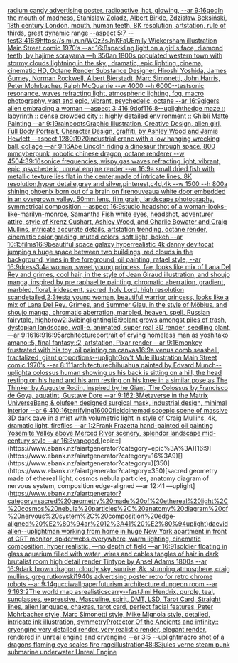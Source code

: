 [radium candy advertising poster, radioactive, hot, glowing, --ar 9:16](https://www.ebank.nz/aiartgenerator?category=radium%20candy%20advertising%20poster%2C%20radioactive%2C%20hot%2C%20glowing%2C%20--ar%209%3A16)[god](https://www.ebank.nz/aiartgenerator?category=god)[In the mouth of madness, Stanislaw Zoladz, Albert Birkle, Zdzisław Beksiński, 18th century London, mouth, human teeth, 8K resolution, artstation, rule of thirds, great dynamic range --aspect 5:7 --test](https://www.ebank.nz/aiartgenerator?category=In%20the%20mouth%20of%20madness%2C%20Stanislaw%20Zoladz%2C%20Albert%20Birkle%2C%20Zdzis%C5%82aw%20Beksi%C5%84ski%2C%2018th%20century%20London%2C%20mouth%2C%20human%20teeth%2C%208K%20resolution%2C%20artstation%2C%20rule%20of%20thirds%2C%20great%20dynamic%20range%20--aspect%205%3A7%20--test)[3:4](https://www.ebank.nz/aiartgenerator?category=3%3A4)[16:9](https://www.ebank.nz/aiartgenerator?category=16%3A9)[<https://s.mj.run/WCzZsJnKFaU>](https://www.ebank.nz/aiartgenerator?category=%3Chttps%3A//s.mj.run/WCzZsJnKFaU%3E)[Emily Wickersham illustration Main Street comic 1970’s --ar 16:8](https://www.ebank.nz/aiartgenerator?category=Emily%20Wickersham%20illustration%20Main%20Street%20comic%201970%E2%80%99s%20--ar%2016%3A8)[sparkling light on a girl's face, diamond teeth, by hajime sorayama —h 350](https://www.ebank.nz/aiartgenerator?category=sparkling%20light%20on%20a%20girl%27s%20face%2C%20diamond%20teeth%2C%20by%20hajime%20sorayama%20%E2%80%94h%20350)[an 1800s populated western town with stormy clouds lightning in the sky , dramatic, epic lighting ,cinema, cinematic HD, Octane Render Substance Designer. Hiroshi Yoshida, James Gurney, Norman Rockwell, Albert Bierstadt, Marc Simonetti, John Harris, Peter Mohrbacher, Ralph McQuarrie --w 4000 --h 6000](https://www.ebank.nz/aiartgenerator?category=an%201800s%20populated%20western%20town%20with%20stormy%20clouds%20lightning%20in%20the%20sky%20%2C%20dramatic%2C%20epic%20lighting%20%2Ccinema%2C%20cinematic%20HD%2C%20Octane%20Render%20Substance%20Designer.%20Hiroshi%20Yoshida%2C%20James%20Gurney%2C%20Norman%20Rockwell%2C%20Albert%20Bierstadt%2C%20Marc%20Simonetti%2C%20John%20Harris%2C%20Peter%20Mohrbacher%2C%20Ralph%20McQuarrie%20--w%204000%20--h%206000)[--test](https://www.ebank.nz/aiartgenerator?category=--test)[sonic resonance, waves refracting light, atmospheric lighting, fog, macro photography, vast and epic, vibrant, psychedelic, octane --ar 16:9](https://www.ebank.nz/aiartgenerator?category=sonic%20resonance%2C%20waves%20refracting%20light%2C%20atmospheric%20lighting%2C%20fog%2C%20macro%20photography%2C%20vast%20and%20epic%2C%20vibrant%2C%20psychedelic%2C%20octane%20--ar%2016%3A9)[gigers alien embracing a woman —aspect 3:4](https://www.ebank.nz/aiartgenerator?category=gigers%20alien%20embracing%20a%20woman%20%E2%80%94aspect%203%3A4)[16:9](https://www.ebank.nz/aiartgenerator?category=16%3A9)[dof](https://www.ebank.nz/aiartgenerator?category=dof)[1](https://www.ebank.nz/aiartgenerator?category=1)[16:8](https://www.ebank.nz/aiartgenerator?category=16%3A8)[--uplight](https://www.ebank.nz/aiartgenerator?category=--uplight)[hedge maze :: labyrinth ::  dense crowded city :: highly detailed environment :: Ghibli Matte Painting --ar 9:19](https://www.ebank.nz/aiartgenerator?category=hedge%20maze%20%3A%3A%20labyrinth%20%3A%3A%20%20dense%20crowded%20city%20%3A%3A%20highly%20detailed%20environment%20%3A%3A%20Ghibli%20Matte%20Painting%20--ar%209%3A19)[rainboots](https://www.ebank.nz/aiartgenerator?category=rainboots)[Graphic Illustration, Creative Design, alien girl, Full Body Portrait, Character Design, graffiti, by Ashley Wood and Jamie Hewlett --aspect 1280:1920](https://www.ebank.nz/aiartgenerator?category=Graphic%20Illustration%2C%20Creative%20Design%2C%20alien%20girl%2C%20Full%20Body%20Portrait%2C%20Character%20Design%2C%20graffiti%2C%20by%20Ashley%20Wood%20and%20Jamie%20Hewlett%20--aspect%201280%3A1920)[industrial crane with a low hanging wrecking ball, collage —ar 9:16](https://www.ebank.nz/aiartgenerator?category=industrial%20crane%20with%20a%20low%20hanging%20wrecking%20ball%2C%20collage%20%E2%80%94ar%209%3A16)[Abe Lincoln riding a dinosaur through space, 800 mm](https://www.ebank.nz/aiartgenerator?category=Abe%20Lincoln%20riding%20a%20dinosaur%20through%20space%2C%20800%20mm)[cyberpunk, robotic chinese dragon, octane renderer --w 450](https://www.ebank.nz/aiartgenerator?category=cyberpunk%2C%20robotic%20chinese%20dragon%2C%20octane%20renderer%20--w%20450)[4:3](https://www.ebank.nz/aiartgenerator?category=4%3A3)[9:16](https://www.ebank.nz/aiartgenerator?category=9%3A16)[sonice frequencies, wispy gas waves refracting light, vibrant, epic, psychedelic, unreal engine render --ar 16:9](https://www.ebank.nz/aiartgenerator?category=sonice%20frequencies%2C%20wispy%20gas%20waves%20refracting%20light%2C%20vibrant%2C%20epic%2C%20psychedelic%2C%20unreal%20engine%20render%20--ar%2016%3A9)[a small dried fish with metallic texture lies flat in the center,made of intricate lines, 8K resolution,hyper detaile,grey and silver,pinterest,c4d,4k --w 1500 --h 800](https://www.ebank.nz/aiartgenerator?category=a%20small%20dried%20fish%20with%20metallic%20texture%20lies%20flat%20in%20the%20center%2Cmade%20of%20intricate%20lines%2C%208K%20resolution%2Chyper%20detaile%2Cgrey%20and%20silver%2Cpinterest%2Cc4d%2C4k%20--w%201500%20--h%20800)[a shining phoenix born out of a brain on fire](https://www.ebank.nz/aiartgenerator?category=a%20shining%20phoenix%20born%20out%20of%20a%20brain%20on%20fire)[nouveau](https://www.ebank.nz/aiartgenerator?category=nouveau)[a white door embedded in an overgrown valley, 50mm lens, film grain, landscape photography, symmetrical composition --aspect 16:9](https://www.ebank.nz/aiartgenerator?category=a%20white%20door%20embedded%20in%20an%20overgrown%20valley%2C%2050mm%20lens%2C%20film%20grain%2C%20landscape%20photography%2C%20symmetrical%20composition%20--aspect%2016%3A9)[studio headshot of a woman-looks-like-marilyn-monroe, Samantha Fish white eyes, headshot, adventurer attire, style of Krenz Cushart, Ashley Wood, and Charlie Bowater and Craig Mullins, intricate accurate details, artstation trending, octane render, cinematic color grading, muted colors, soft light, bokeh --ar 10:15](https://www.ebank.nz/aiartgenerator?category=studio%20headshot%20of%20a%20woman-looks-like-marilyn-monroe%2C%20Samantha%20Fish%20white%20eyes%2C%20headshot%2C%20adventurer%20attire%2C%20style%20of%20Krenz%20Cushart%2C%20Ashley%20Wood%2C%20and%20Charlie%20Bowater%20and%20Craig%20Mullins%2C%20intricate%20accurate%20details%2C%20artstation%20trending%2C%20octane%20render%2C%20cinematic%20color%20grading%2C%20muted%20colors%2C%20soft%20light%2C%20bokeh%20--ar%2010%3A15)[films](https://www.ebank.nz/aiartgenerator?category=films)[16:9](https://www.ebank.nz/aiartgenerator?category=16%3A9)[beautiful space galaxy hyperrealistic 4k danny devito](https://www.ebank.nz/aiartgenerator?category=beautiful%20space%20galaxy%20hyperrealistic%204k%20danny%20devito)[cat jumping a huge space between two buildings, red clouds in the background,  vines in the foreground, oil painting, rafael style, --ar 16:9](https://www.ebank.nz/aiartgenerator?category=cat%20jumping%20a%20huge%20space%20between%20two%20buildings%2C%20red%20clouds%20in%20the%20background%2C%20%20vines%20in%20the%20foreground%2C%20oil%20painting%2C%20rafael%20style%2C%20--ar%2016%3A9)[dress](https://www.ebank.nz/aiartgenerator?category=dress)[3:4](https://www.ebank.nz/aiartgenerator?category=3%3A4)[a woman, sweet young princess, fae, looks like mix of Lana Del Rey and grimes, cool hair, in the style of Jean Giraud illustration, and shoujo manga, inspired by pre raphaelite painting, chromatic aberration, gradient, marbled, floral, iridescent, sacred, holy Lord, high resolution scan](https://www.ebank.nz/aiartgenerator?category=a%20woman%2C%20sweet%20young%20princess%2C%20fae%2C%20looks%20like%20mix%20of%20Lana%20Del%20Rey%20and%20grimes%2C%20cool%20hair%2C%20in%20the%20style%20of%20Jean%20Giraud%20illustration%2C%20and%20shoujo%20manga%2C%20inspired%20by%20pre%20raphaelite%20painting%2C%20chromatic%20aberration%2C%20gradient%2C%20marbled%2C%20floral%2C%20iridescent%2C%20sacred%2C%20holy%20Lord%2C%20high%20resolution%20scan)[detailed,](https://www.ebank.nz/aiartgenerator?category=detailed%2C)[2:3](https://www.ebank.nz/aiartgenerator?category=2%3A3)[test](https://www.ebank.nz/aiartgenerator?category=test)[a young woman, beautiful warrior princess, looks like a mix of Lana Del Rey, Grimes, and Summer Glau, in the style of Möbius, and shoujo manga, chromatic aberration, marbled, heaven, spell, Russian fairytale, highbrow](https://www.ebank.nz/aiartgenerator?category=a%20young%20woman%2C%20beautiful%20warrior%20princess%2C%20looks%20like%20a%20mix%20of%20Lana%20Del%20Rey%2C%20Grimes%2C%20and%20Summer%20Glau%2C%20in%20the%20style%20of%20M%C3%B6bius%2C%20and%20shoujo%20manga%2C%20chromatic%20aberration%2C%20marbled%2C%20heaven%2C%20spell%2C%20Russian%20fairytale%2C%20highbrow)[2:3](https://www.ebank.nz/aiartgenerator?category=2%3A3)[vibing](https://www.ebank.nz/aiartgenerator?category=vibing)[lighting](https://www.ebank.nz/aiartgenerator?category=lighting)[16:9](https://www.ebank.nz/aiartgenerator?category=16%3A9)[plant grows amongst piles of trash, dystopian landscape, wall-e, animated, super real 3D render, seedling plant, —ar 9:16](https://www.ebank.nz/aiartgenerator?category=plant%20grows%20amongst%20piles%20of%20trash%2C%20dystopian%20landscape%2C%20wall-e%2C%20animated%2C%20super%20real%203D%20render%2C%20seedling%20plant%2C%20%E2%80%94ar%209%3A16)[16:9](https://www.ebank.nz/aiartgenerator?category=16%3A9)[16:9](https://www.ebank.nz/aiartgenerator?category=16%3A9)[5](https://www.ebank.nz/aiartgenerator?category=5)[architecture](https://www.ebank.nz/aiartgenerator?category=architecture)[portrait of crying homeless man as yoshitako amano::5, final fantasy::2, artstation, Pixar render --ar 9:16](https://www.ebank.nz/aiartgenerator?category=portrait%20of%20crying%20homeless%20man%20as%20yoshitako%20amano%3A%3A5%2C%20final%20fantasy%3A%3A2%2C%20artstation%2C%20Pixar%20render%20--ar%209%3A16)[monkey frustrated with his toy, oil painting on canvas](https://www.ebank.nz/aiartgenerator?category=monkey%20frustrated%20with%20his%20toy%2C%20oil%20painting%20on%20canvas)[16:9](https://www.ebank.nz/aiartgenerator?category=16%3A9)[a venus comb seashell, fractalized, giant proportions](https://www.ebank.nz/aiartgenerator?category=a%20venus%20comb%20seashell%2C%20fractalized%2C%20giant%20proportions)[--uplight](https://www.ebank.nz/aiartgenerator?category=--uplight)[Gov’t Mule illustration Main Street comic 1970’s --ar 8:11](https://www.ebank.nz/aiartgenerator?category=Gov%E2%80%99t%20Mule%20illustration%20Main%20Street%20comic%201970%E2%80%99s%20--ar%208%3A11)[1](https://www.ebank.nz/aiartgenerator?category=1)[architecture](https://www.ebank.nz/aiartgenerator?category=architecture)[chihuahua painted by Edvard Munch](https://www.ebank.nz/aiartgenerator?category=chihuahua%20painted%20by%20Edvard%20Munch)[--uplight](https://www.ebank.nz/aiartgenerator?category=--uplight)[a colossus human showing us his back is sitting on a hill, the head resting on his hand and his arm resting on his knee in a similar pose as The Thinker by Auguste Rodin, inspired by he Giant, The Colossus by Francisco de Goya, aquatint, Gustave Dore --ar 9:16](https://www.ebank.nz/aiartgenerator?category=a%20colossus%20human%20showing%20us%20his%20back%20is%20sitting%20on%20a%20hill%2C%20the%20head%20resting%20on%20his%20hand%20and%20his%20arm%20resting%20on%20his%20knee%20in%20a%20similar%20pose%20as%20The%20Thinker%20by%20Auguste%20Rodin%2C%20inspired%20by%20he%20Giant%2C%20The%20Colossus%20by%20Francisco%20de%20Goya%2C%20aquatint%2C%20Gustave%20Dore%20--ar%209%3A16)[2:3](https://www.ebank.nz/aiartgenerator?category=2%3A3)[Metaverse in the Matrix Universe](https://www.ebank.nz/aiartgenerator?category=Metaverse%20in%20the%20Matrix%20Universe)[Bang & olufsen designed surgical mask, industrial design, minimal interior --ar 6:4](https://www.ebank.nz/aiartgenerator?category=Bang%20%26%20olufsen%20designed%20surgical%20mask%2C%20industrial%20design%2C%20minimal%20interior%20--ar%206%3A4)[10:16](https://www.ebank.nz/aiartgenerator?category=10%3A16)[terrifying](https://www.ebank.nz/aiartgenerator?category=terrifying)[16000](https://www.ebank.nz/aiartgenerator?category=16000)[field](https://www.ebank.nz/aiartgenerator?category=field)[cinema](https://www.ebank.nz/aiartgenerator?category=cinema)[disco](https://www.ebank.nz/aiartgenerator?category=disco)[epic scene of massive 3D dark cave in a mist with volumetric light in style of Craig Mullins, 4k, dramatic light, fireflies --ar 1:2](https://www.ebank.nz/aiartgenerator?category=epic%20scene%20of%20massive%203D%20dark%20cave%20in%20a%20mist%20with%20volumetric%20light%20in%20style%20of%20Craig%20Mullins%2C%204k%2C%20dramatic%20light%2C%20fireflies%20--ar%201%3A2)[Frank Frazetta hand-painted oil painting Yosemite Valley above Merced River scenery, splendor landscape mid-century style --ar 16:8](https://www.ebank.nz/aiartgenerator?category=Frank%20Frazetta%20hand-painted%20oil%20painting%20Yosemite%20Valley%20above%20Merced%20River%20scenery%2C%20splendor%20landscape%20mid-century%20style%20--ar%2016%3A8)[vapegod.](https://www.ebank.nz/aiartgenerator?category=vapegod.)[epic::](https://www.ebank.nz/aiartgenerator?category=epic%3A%3A)[16:9](https://www.ebank.nz/aiartgenerator?category=16%3A9)[](https://www.ebank.nz/aiartgenerator?category=)[350](https://www.ebank.nz/aiartgenerator?category=350)[sacred geometry made of ethereal light, cosmos nebula particles, anatomy diagram of nervous system, composition edge-aligned —ar 12:41 —uplight](https://www.ebank.nz/aiartgenerator?category=sacred%20geometry%20made%20of%20ethereal%20light%2C%20cosmos%20nebula%20particles%2C%20anatomy%20diagram%20of%20nervous%20system%2C%20composition%20edge-aligned%20%E2%80%94ar%2012%3A41%20%E2%80%94uplight)[daevid allen](https://www.ebank.nz/aiartgenerator?category=daevid%20allen)[--uplight](https://www.ebank.nz/aiartgenerator?category=--uplight)[man working from home in huge New York apartment in front of CRT monitor, spiderwebs everywhere, warm lighting, cinematic composition, hyper realistic, —no depth of field —ar 16:9](https://www.ebank.nz/aiartgenerator?category=man%20working%20from%20home%20in%20huge%20New%20York%20apartment%20in%20front%20of%20CRT%20monitor%2C%20spiderwebs%20everywhere%2C%20warm%20lighting%2C%20cinematic%20composition%2C%20hyper%20realistic%2C%20%E2%80%94no%20depth%20of%20field%20%E2%80%94ar%2016%3A9)[1](https://www.ebank.nz/aiartgenerator?category=1)[soldier floating in glass aquarium filled with water, wires and cables tangles of hair in dark brutalist room high detail render Tintype by Ansel Adams 1800s --ar 16:9](https://www.ebank.nz/aiartgenerator?category=soldier%20floating%20in%20glass%20aquarium%20filled%20with%20water%2C%20wires%20and%20cables%20tangles%20of%20hair%20in%20dark%20brutalist%20room%20high%20detail%20render%20Tintype%20by%20Ansel%20Adams%201800s%20--ar%2016%3A9)[dark brown dragon, cloudy sky, sunrise, 8k, stunning atmosphere, craig mullins, greg rutkowski](https://www.ebank.nz/aiartgenerator?category=dark%20brown%20dragon%2C%20cloudy%20sky%2C%20sunrise%2C%208k%2C%20stunning%20atmosphere%2C%20craig%20mullins%2C%20greg%20rutkowski)[1940s advertising poster retro for retro chrome robots --ar 9:14](https://www.ebank.nz/aiartgenerator?category=1940s%20advertising%20poster%20retro%20for%20retro%20chrome%20robots%20--ar%209%3A14)[gucci](https://www.ebank.nz/aiartgenerator?category=gucci)[wallpaper](https://www.ebank.nz/aiartgenerator?category=wallpaper)[futurism  architecture dungeon room --ar 9:16](https://www.ebank.nz/aiartgenerator?category=futurism%20%20architecture%20dungeon%20room%20--ar%209%3A16)[3:2](https://www.ebank.nz/aiartgenerator?category=3%3A2)[The world map as](https://www.ebank.nz/aiartgenerator?category=The%20world%20map%20as)[realistic](https://www.ebank.nz/aiartgenerator?category=realistic)[scarry](https://www.ebank.nz/aiartgenerator?category=scarry)[--fast](https://www.ebank.nz/aiartgenerator?category=--fast)[Jimi Hendrix, purple, teal, sunglasses, expressive, Masculine, spirit, DMT, LSD, Tarot Card, Straight lines, alien language, chakras, tarot card, perfect facial features, Peter Mohrbacher style, Marc Simonetti style, Mike Mignola style, detailed, intricate ink illustration, symmetry](https://www.ebank.nz/aiartgenerator?category=Jimi%20Hendrix%2C%20purple%2C%20teal%2C%20sunglasses%2C%20expressive%2C%20Masculine%2C%20spirit%2C%20DMT%2C%20LSD%2C%20Tarot%20Card%2C%20Straight%20lines%2C%20alien%20language%2C%20chakras%2C%20tarot%20card%2C%20perfect%20facial%20features%2C%20Peter%20Mohrbacher%20style%2C%20Marc%20Simonetti%20style%2C%20Mike%20Mignola%20style%2C%20detailed%2C%20intricate%20ink%20illustration%2C%20symmetry)[Protector Of the Ancients and infinity:: cryengine very detailed render, very realistic render, elegant render, rendered in unreal engine and cryengine --ar 3:5 --uplight](https://www.ebank.nz/aiartgenerator?category=Protector%20Of%20the%20Ancients%20and%20infinity%3A%3A%20cryengine%20very%20detailed%20render%2C%20very%20realistic%20render%2C%20elegant%20render%2C%20rendered%20in%20unreal%20engine%20and%20cryengine%20--ar%203%3A5%20--uplight)[macro shot of a dragons flaming eye scales fire rage](https://www.ebank.nz/aiartgenerator?category=macro%20shot%20of%20a%20dragons%20flaming%20eye%20scales%20fire%20rage)[illustration](https://www.ebank.nz/aiartgenerator?category=illustration)[48:83](https://www.ebank.nz/aiartgenerator?category=48%3A83)[jules verne steam punk submarine underwater Unreal Engine](https://www.ebank.nz/aiartgenerator?category=jules%20verne%20steam%20punk%20submarine%20underwater%20Unreal%20Engine)
